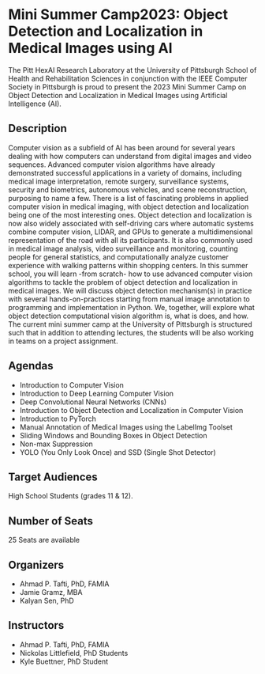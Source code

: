 # Mini Summer Camp2023: Object Detection and Localization in Medical Images using AI

The Pitt HexAI Research Laboratory at the University of Pittsburgh School of Health and Rehabilitation Sciences in conjunction with the IEEE Computer Society in Pittsburgh is proud to present the 2023 Mini Summer Camp on Object Detection and Localization in Medical Images using Artificial Intelligence (AI). 

## Description
Computer vision as a subfield of AI has been around for several years dealing with how computers can understand from digital images and video sequences. Advanced computer vision algorithms have already demonstrated successful applications in a variety of domains, including medical image interpretation, remote surgery, surveillance systems, security and biometrics, autonomous vehicles, and scene reconstruction, purposing to name a few. There is a list of fascinating problems in applied computer vision in medical imaging, with object detection and localization being one of the most interesting ones. Object detection and localization is now also widely associated with self-driving cars where automatic systems combine computer vision, LIDAR, and GPUs to generate a multidimensional representation of the road with all its participants. It is also commonly used in medical image analysis, video surveillance and monitoring, counting people for general statistics, and computationally analyze customer experience with walking patterns within shopping centers.
In this summer school, you will learn -from scratch- how to use advanced computer vision algorithms to tackle the problem of object detection and localization in medical images. We will discuss object detection mechanism(s) in practice with several hands-on-practices starting from manual image annotation to programming and implementation in Python. We, together, will explore what object detection computational vision algorithm is, what is does, and how. The current mini summer camp at the University of Pittsburgh is structured such that in addition to attending lectures, the students will be also working in teams on a project assignment. 

## Agendas
+ Introduction to Computer Vision
+ Introduction to Deep Learning Computer Vision
+ Deep Convolutional Neural Networks (CNNs)
+ Introduction to Object Detection and Localization in Computer Vision 
+ Introduction to PyTorch
+ Manual Annotation of Medical Images using the LabelImg Toolset
+ Sliding Windows and Bounding Boxes in Object Detection
+ Non-max Suppression 
+ YOLO (You Only Look Once) and SSD (Single Shot Detector)

## Target Audiences
High School Students (grades 11 & 12). 

## Number of Seats
25 Seats are available

## Organizers
+ Ahmad P. Tafti, PhD, FAMIA
+ Jamie Gramz, MBA
+ Kalyan Sen, PhD

## Instructors
+ Ahmad P. Tafti, PhD, FAMIA
+ Nickolas Littlefield, PhD Students
+ Kyle Buettner, PhD Student

